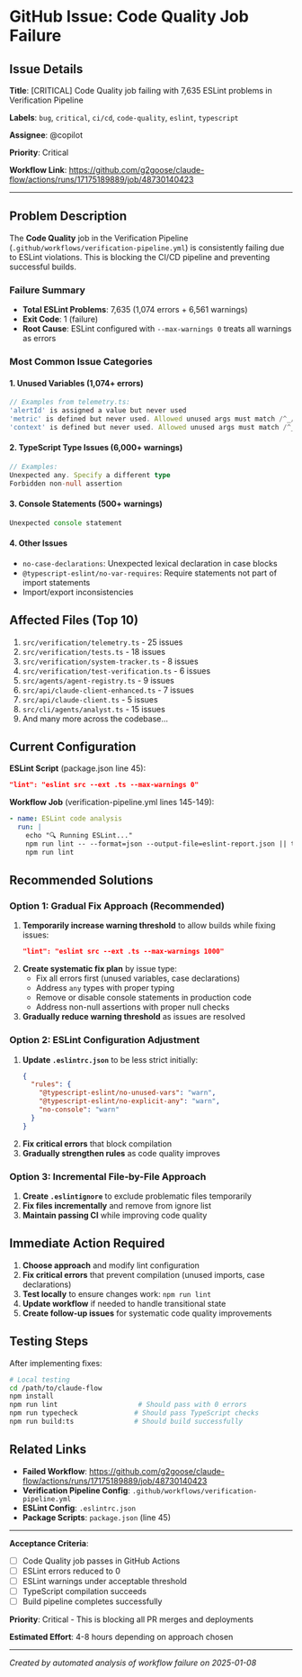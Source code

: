 # GitHub Issue: Code Quality Job Failure

## Issue Details

**Title**: [CRITICAL] Code Quality job failing with 7,635 ESLint problems in Verification Pipeline

**Labels**: `bug`, `critical`, `ci/cd`, `code-quality`, `eslint`, `typescript`

**Assignee**: @copilot

**Priority**: Critical

**Workflow Link**: https://github.com/g2goose/claude-flow/actions/runs/17175189889/job/48730140423

---

## Problem Description

The **Code Quality** job in the Verification Pipeline (`.github/workflows/verification-pipeline.yml`) is consistently failing due to ESLint violations. This is blocking the CI/CD pipeline and preventing successful builds.

### Failure Summary
- **Total ESLint Problems**: 7,635 (1,074 errors + 6,561 warnings)
- **Exit Code**: 1 (failure)
- **Root Cause**: ESLint configured with `--max-warnings 0` treats all warnings as errors

### Most Common Issue Categories

#### 1. Unused Variables (1,074+ errors)
```typescript
// Examples from telemetry.ts:
'alertId' is assigned a value but never used                                @typescript-eslint/no-unused-vars
'metric' is defined but never used. Allowed unused args must match /^_/u    @typescript-eslint/no-unused-vars
'context' is defined but never used. Allowed unused args must match /^_/u   @typescript-eslint/no-unused-vars
```

#### 2. TypeScript Type Issues (6,000+ warnings)
```typescript
// Examples:
Unexpected any. Specify a different type                                    @typescript-eslint/no-explicit-any
Forbidden non-null assertion                                                @typescript-eslint/no-non-null-assertion
```

#### 3. Console Statements (500+ warnings)
```typescript
Unexpected console statement                                                 no-console
```

#### 4. Other Issues
- `no-case-declarations`: Unexpected lexical declaration in case blocks
- `@typescript-eslint/no-var-requires`: Require statements not part of import statements
- Import/export inconsistencies

## Affected Files (Top 10)

1. `src/verification/telemetry.ts` - 25 issues
2. `src/verification/tests.ts` - 18 issues  
3. `src/verification/system-tracker.ts` - 8 issues
4. `src/verification/test-verification.ts` - 6 issues
5. `src/agents/agent-registry.ts` - 9 issues
6. `src/api/claude-client-enhanced.ts` - 7 issues
7. `src/api/claude-client.ts` - 5 issues
8. `src/cli/agents/analyst.ts` - 15 issues
9. And many more across the codebase...

## Current Configuration

**ESLint Script** (package.json line 45):
```json
"lint": "eslint src --ext .ts --max-warnings 0"
```

**Workflow Job** (verification-pipeline.yml lines 145-149):
```yaml
- name: ESLint code analysis
  run: |
    echo "🔍 Running ESLint..."
    npm run lint -- --format=json --output-file=eslint-report.json || true
    npm run lint
```

## Recommended Solutions

### Option 1: Gradual Fix Approach (Recommended)
1. **Temporarily increase warning threshold** to allow builds while fixing issues:
   ```json
   "lint": "eslint src --ext .ts --max-warnings 1000"
   ```
2. **Create systematic fix plan** by issue type:
   - Fix all errors first (unused variables, case declarations)
   - Address `any` types with proper typing
   - Remove or disable console statements in production code
   - Address non-null assertions with proper null checks
3. **Gradually reduce warning threshold** as issues are resolved

### Option 2: ESLint Configuration Adjustment
1. **Update `.eslintrc.json`** to be less strict initially:
   ```json
   {
     "rules": {
       "@typescript-eslint/no-unused-vars": "warn",
       "@typescript-eslint/no-explicit-any": "warn", 
       "no-console": "warn"
     }
   }
   ```
2. **Fix critical errors** that block compilation
3. **Gradually strengthen rules** as code quality improves

### Option 3: Incremental File-by-File Approach
1. **Create `.eslintignore`** to exclude problematic files temporarily
2. **Fix files incrementally** and remove from ignore list
3. **Maintain passing CI** while improving code quality

## Immediate Action Required

1. **Choose approach** and modify lint configuration
2. **Fix critical errors** that prevent compilation (unused imports, case declarations)
3. **Test locally** to ensure changes work: `npm run lint`
4. **Update workflow** if needed to handle transitional state
5. **Create follow-up issues** for systematic code quality improvements

## Testing Steps

After implementing fixes:
```bash
# Local testing
cd /path/to/claude-flow
npm install
npm run lint                    # Should pass with 0 errors
npm run typecheck              # Should pass TypeScript checks
npm run build:ts               # Should build successfully
```

## Related Links

- **Failed Workflow**: https://github.com/g2goose/claude-flow/actions/runs/17175189889/job/48730140423
- **Verification Pipeline Config**: `.github/workflows/verification-pipeline.yml`
- **ESLint Config**: `.eslintrc.json`
- **Package Scripts**: `package.json` (line 45)

---

**Acceptance Criteria**:
- [ ] Code Quality job passes in GitHub Actions
- [ ] ESLint errors reduced to 0
- [ ] ESLint warnings under acceptable threshold
- [ ] TypeScript compilation succeeds
- [ ] Build pipeline completes successfully

**Priority**: Critical - This is blocking all PR merges and deployments

**Estimated Effort**: 4-8 hours depending on approach chosen

---

*Created by automated analysis of workflow failure on 2025-01-08*